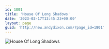 ```yaml
---
id: 1801
title: 'House Of Long Shadows'
date: '2023-03-17T13:45:23+00:00'
layout: page
guid: 'http://new.andydixon.com/?page_id=1801'
---
```


![House Of Long Shadows](https://i0.wp.com/assets.g8x2.ldn.idrivee2-23.com/posters/House%20Of%20Long%20Shadows%2001.jpg?w=1200&ssl=1 "House Of Long Shadows")